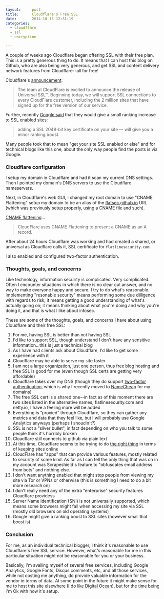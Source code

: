 ```yaml
---
layout:     post
title:      Cloudflare's Free SSL
date:       2014-10-13 12:31:19
categories:
  - cloudflare
  - ssl
  - encryption

---
```


A couple of weeks ago Cloudflare began offering SSL with their free plan. This is a pretty generous thing to do. It means that I can host this blog on Github, who are also being very generous, and get SSL and content delivery network features from Cloudflare--all for free!

<!-- more -->

Cloudflare's [announcement](http://blog.cloudflare.com/introducing-universal-ssl/):

> The team at CloudFlare is excited to announce the release of Universal SSL™. Beginning today, we will support SSL connections to every CloudFlare customer, including the 2 million sites that have signed up for the free version of our service.

Further, recently [Google said](http://googlewebmastercentral.blogspot.ca/2014/08/https-as-ranking-signal.html) that they would give a small ranking increase to SSL enabled sites:

> adding a SSL 2048-bit key certificate on your site — will give you a minor ranking boost.

Many people took that to mean "get your site SSL enabled or else" and for technical blogs like this one, about the only way people find the posts is via Google.

### Cloudflare configuration

I setup my domain in Cloudflare and had it scan my current DNS settings. Then I pointed my domain's DNS servers to use the Cloudflare nameservers.

Next, in Cloudflare's web GUI, I changed my root domain to use "CNAME Flattening" setup my domain to be an alias of the [flatsec.github.io](http://flatsec.github.io) URL (which was previously setup properly, using a CNAME file and such).

[CNAME flattening](https://support.cloudflare.com/hc/en-us/articles/200169056-CNAME-Flattening-RFC-compliant-support-for-CNAME-at-the-root)...

> CloudFlare uses CNAME Flattening to present a CNAME as an A record.

After about 24 hours Cloudflare was working and had created a shared, or universal as Cloudflare calls it, SSL certificate for ```flatlinesecurity.com```.

I also enabled and configured two-factor authentication.

### Thoughts, goals, and concerns

Like technology, information security is complicated. Very complicated. Often I encounter situations in which there is no clear cut answer, and no way to make everyone happy and secure. I try to do what's reasonable. Implementing "resonable security" means performing some due dilligence with regards to risk; it means getting a good understanding of what's actually going on; it means thinking about what you're doing and why you're doing it, and that is what I like about infosec.

These are some of the thoughts, goals, and concerns I have about using Cloudflare and their free SSL:

1. For me, having SSL is better than not having SSL
2. I'd like to support SSL, though understand I don't have any sensitive information...this is just a technical blog
2. As I have had clients ask about Cloudflare, I'd like to get some experience with it
2. Cloudflare may be able to serve my site faster
2. I am not a large organization, just one person, thus free blog hosting and free SSL is good for me (even though SSL certs are getting very affordable)
2. Cloudflare takes over my DNS (though they do support [two-factor authentication](http://blog.cloudflare.com/2-factor-authentication-now-available/), which is why I recently moved to [NameCheap](https://www.namecheap.com/) for my domains)
2. The free SSL cert is a shared one--in fact as of this moment there are two sites listed in the alternative names, flatlinesecurity.com and netty.io, I have a feeling more will be added
2. Everything is "proxied" through Cloudflare, so they can gather any metrics and data that they feel like, but I will probably use Google Analytics anyways (perhaps I shoudln't?)
2. SSL is not a "silver bullet", in fact depending on who you talk to some people think it's horribly broken
2. Cloudflare still connects to github via plain text
2. At this time, Cloudflare seems to be trying to do [the right thing](http://krebsonsecurity.com/2014/02/the-new-normal-200-400-gbps-ddos-attacks/) in terms of keeping sites online
2. CloudFlare has "apps" that can provide various features, mostly related to security of some kind. As far as I can tell the only thing that was on in my account was Scrapeshield's feature to "obfuscates email address from bots" and nothing else.
2. I don't want anything enabled that might stop people from viewing my site via Tor or VPNs or otherwise (this is something I need to do a bit more research on)
2. I don't really need any of the extra "enterprise" security features Cloudflare providess
2. Server Name Identification (SNI) is not universally supported, which means some browsers might fail when accessing my site via SSL (mostly old browsers on old operating systems)
2. Google might give a ranking boost to SSL sites (however small that boost is)

### Conclusion

For me, as an individual technical blogger, I think it's reasonable to use Cloudflare's free SSL service. However, what's reasonable for me in this particular situation might not be reasonable for you or your business.

Basically, I'm availing myself of several free services, including Google Analytics, Google Fonts, Disqus comments, etc, and all those services, while not costing me anything, do provide valuable information for the vendor in terms of data. At some point in the future it might make sense for me to host this site elsewhere (I do like [Digital Ocean](https://www.digitalocean.com/)), but for the time being I'm Ok with how it's setup.
